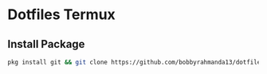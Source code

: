 # Dotfiles Termux

## Install Package
```bash
pkg install git && git clone https://github.com/bobbyrahmanda13/dotfiles-termux && bash "${HOME}/dotfiles-termux/install.sh"
```
